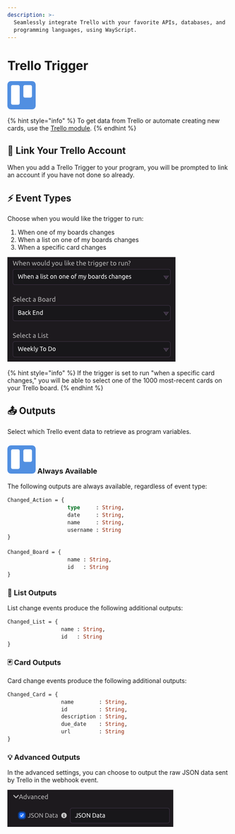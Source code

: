 ```yaml
---
description: >-
  Seamlessly integrate Trello with your favorite APIs, databases, and
  programming languages, using WayScript.
---
```


# Trello Trigger

![Run your script when changes are made to your Trello boards, lists, and cards.](../../.gitbook/assets/trello%20%281%29%20%282%29%20%282%29%20%281%29.png)

{% hint style="info" %}
To get data from Trello or automate creating new cards, use the [Trello module](../modules/trello.md).
{% endhint %}

## 🔗 Link Your Trello Account

When you add a Trello Trigger to your program, you will be prompted to link an account if you have not done so already.

## ⚡ Event Types

Choose when you would like the trigger to run:

1. When one of my boards changes
2. When a list on one of my boards changes
3. When a specific card changes

![](../../.gitbook/assets/screen-shot-2019-07-15-at-5.15.53-pm.png)

{% hint style="info" %}
If the trigger is set to run "when a specific card changes," you will be able to select one of the 1000 most-recent cards on your Trello board.
{% endhint %}

## 📤 Outputs

Select which Trello event data to retrieve as program variables.

### ![](../../.gitbook/assets/trello%20%281%29%20%282%29%20%282%29.png) Always Available

The following outputs are always available, regardless of event type:

```graphql
Changed_Action = {
                   type     : String,
                   date     : String,
                   name     : String,
                   username : String
}

Changed_Board = {
                   name : String,
                   id   : String
}
```

### 📜 List Outputs

List change events produce the following additional outputs:

```graphql
Changed_List = {
                 name : String,
                 id   : String
}
```

### 🃏 Card Outputs

Card change events produce the following additional outputs:

```graphql
Changed_Card = {
                 name        : String,
                 id          : String,
                 description : String,
                 due_date    : String,
                 url         : String
}

```

### 💡 Advanced Outputs

In the advanced settings, you can choose to output the raw JSON data sent by Trello in the webhook event.

![](../../.gitbook/assets/screen-shot-2019-07-15-at-5.44.41-pm.png)

